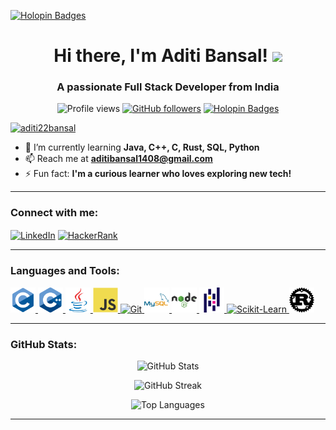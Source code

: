 [![Holopin Badges](https://holopin.me/aditi22bansal)](https://holopin.io/@aditi22bansal)

<h1 align="center">Hi there, I'm Aditi Bansal! <img src="https://media.giphy.com/media/hvRJCLFzcasrR4ia7z/giphy.gif" width="35"></h1>
<h3 align="center">A passionate Full Stack Developer from India</h3>

<p align="center">
  <img src="https://komarev.com/ghpvc/?username=aditi22bansal&label=Profile%20views&color=0e75b6&style=flat" alt="Profile views" /> 
  <a href="https://github.com/aditi22bansal?tab=followers"><img src="https://img.shields.io/github/followers/aditi22bansal?label=Followers&style=social" alt="GitHub followers" /></a>
  <a href="https://holopin.io/@aditi22bansal"><img src="https://img.shields.io/badge/Holopin-Badges-orange" alt="Holopin Badges" /></a>
</p>

<p align="left"> <a href="https://github.com/ryo-ma/github-profile-trophy"><img src="https://github-profile-trophy.vercel.app/?username=aditi22bansal" alt="aditi22bansal" /></a> </p>

- 🌱 I’m currently learning **Java, C++, C, Rust, SQL, Python**
- 📫 Reach me at **aditibansal1408@gmail.com**
- ⚡ Fun fact: **I'm a curious learner who loves exploring new tech!**

---

<h3 align="left">Connect with me:</h3>
<p align="left">
  <a href="https://www.linkedin.com/in/aditi-bansal-115839285/" target="blank"><img align="center" src="https://img.shields.io/badge/-LinkedIn-0077B5?style=flat&logo=linkedin&logoColor=white" alt="LinkedIn" /></a>
  <a href="https://www.hackerrank.com/aditibansal2203" target="blank"><img align="center" src="https://img.shields.io/badge/-HackerRank-2EC866?style=flat&logo=hackerrank&logoColor=white" alt="HackerRank" /></a>
</p>

---

<h3 align="left">Languages and Tools:</h3>
<p align="left">
  <a href="https://www.cprogramming.com/" target="_blank" rel="noreferrer">
    <img src="https://raw.githubusercontent.com/devicons/devicon/master/icons/c/c-original.svg" alt="C" width="40" height="40" />
  </a>
  <a href="https://www.w3schools.com/cpp/" target="_blank" rel="noreferrer">
    <img src="https://raw.githubusercontent.com/devicons/devicon/master/icons/cplusplus/cplusplus-original.svg" alt="C++" width="40" height="40" />
  </a>
  <a href="https://www.java.com" target="_blank" rel="noreferrer">
    <img src="https://raw.githubusercontent.com/devicons/devicon/master/icons/java/java-original.svg" alt="Java" width="40" height="40" />
  </a>
  <a href="https://developer.mozilla.org/en-US/docs/Web/JavaScript" target="_blank" rel="noreferrer">
    <img src="https://raw.githubusercontent.com/devicons/devicon/master/icons/javascript/javascript-original.svg" alt="JavaScript" width="40" height="40" />
  </a>
  <a href="https://git-scm.com/" target="_blank" rel="noreferrer">
    <img src="https://www.vectorlogo.zone/logos/git-scm/git-scm-icon.svg" alt="Git" width="40" height="40" />
  </a>
  <a href="https://www.mysql.com/" target="_blank" rel="noreferrer">
    <img src="https://raw.githubusercontent.com/devicons/devicon/master/icons/mysql/mysql-original-wordmark.svg" alt="MySQL" width="40" height="40" />
  </a>
  <a href="https://nodejs.org" target="_blank" rel="noreferrer">
    <img src="https://raw.githubusercontent.com/devicons/devicon/master/icons/nodejs/nodejs-original-wordmark.svg" alt="Node.js" width="40" height="40" />
  </a>
  <a href="https://pandas.pydata.org/" target="_blank" rel="noreferrer">
    <img src="https://raw.githubusercontent.com/devicons/devicon/2ae2a900d2f041da66e950e4d48052658d850630/icons/pandas/pandas-original.svg" alt="Pandas" width="40" height="40" />
  </a>
  <a href="https://scikit-learn.org/" target="_blank" rel="noreferrer">
    <img src="https://upload.wikimedia.org/wikipedia/commons/0/05/Scikit_learn_logo_small.svg" alt="Scikit-Learn" width="40" height="40" />
  </a>
  <a href="https://www.rust-lang.org" target="_blank" rel="noreferrer">
    <img src="https://raw.githubusercontent.com/devicons/devicon/master/icons/rust/rust-plain.svg" alt="Rust" width="40" height="40" />
  </a>
</p>

---

<h3 align="left">GitHub Stats:</h3>
<p align="center">
  <img src="https://github-readme-stats.vercel.app/api?username=aditi22bansal&show_icons=true&locale=en&theme=radical" alt="GitHub Stats" />
</p>
<p align="center">
  <img src="https://github-readme-streak-stats.herokuapp.com/?user=aditi22bansal&theme=radical" alt="GitHub Streak" />
</p>
<p align="center">
  <img src="https://github-readme-stats.vercel.app/api/top-langs?username=aditi22bansal&show_icons=true&locale=en&layout=compact&theme=radical" alt="Top Languages" />
</p>

---


